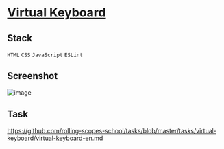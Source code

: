 # [Virtual Keyboard](https://shaqi-dev.github.io/virtual-keyboard/)

## Stack
`HTML` `CSS` `JavaScript` `ESLint`

## Screenshot
![image](https://user-images.githubusercontent.com/71282670/186265581-12a5fafe-54af-4bcd-abaa-317847f25208.png)

## Task
https://github.com/rolling-scopes-school/tasks/blob/master/tasks/virtual-keyboard/virtual-keyboard-en.md

